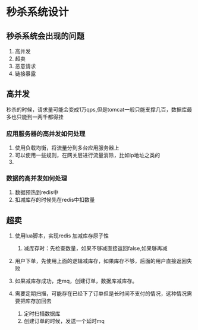 # 秒杀系统设计

## 秒杀系统会出现的问题

1. 高并发
2. 超卖
3. 恶意请求
4. 链接暴露

## 高并发

秒杀的时候，请求量可能会变成1万qps,但是tomcat一般只能支撑几百，数据库最多也只能到一两千都得挂

### 应用服务器的高并发如何处理

1. 使用负载均衡，将流量分到多台应用服务器上
2. 可以使用一些规则，在网关层进行流量消除，比如ip地址之类的
3. 

### 数据的高并发如何处理

1. 数据预热到redis中
2. 扣减库存的时候先在redis中扣数量

## 超卖

1. 使用lua脚本，实现redis 加减库存原子性

   1. 减库存时：先检查数量，如果不够减直接返回false,如果够再减
2. 用户下单，先使用上面的逻辑减库存，如果库存不够，后面的用户直接返回失败
3. 如果减库存成功，走mq，创建订单，数据库减库存。
4. 需要定期扫描，可能存在已经下了订单但是长时间不支付的情况，这种情况需要把库存加回去
   1. 定时扫描数据库
   2. 创建订单的时候，发送一个延时mq
